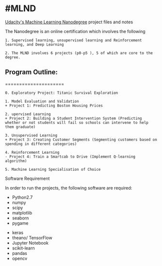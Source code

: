 #MLND
===========

[Udacity's Machine Learning Nanodegree](https://www.udacity.com/course/machine-learning-engineer-nanodegree--nd009) project files and notes

The Nanodegree is an online certification which involves the following

	1. Supervised learning, unsupervised learning and Reinforcement learning, and Deep Learning

	2. The MLND involves 6 projects (p0-p5 ), 5 of which are core to the degree.
	
	
	

## Program Outline:
=====================

	0. Exploratory Project: Titanic Survival Exploration
	
	1. Model Evaluation and Validation
	+ Project 1: Predicting Boston Housing Prices
		
	2. upervised Learning
	+ Project 2: Building a Student Intervention System (Predicting whether or not students will fail so schools can intervene to help them graduate)
		
	3. Unsupervised Learning
	+ Project 3: Creating Customer Segments (Segmenting customers based on spending in different categories)
		
	4. Reinforcement Learning
	- Project 4: Train a Smartcab to Drive (Implement Q-learning algorithm)
		
	5. Machine Learning Specialisation of Choice

	
Software Requirement

In order to run the projects, the following software are required:

+ Python2.7
+ numpy
+ scipy
+ matplotlib
+ seaborn
+ pygame
- keras
- theano/ TensorFlow
- Jupyter Notebook
- scikit-learn
- pandas
- opencv
